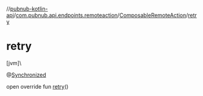 //[pubnub-kotlin-api](../../../index.md)/[com.pubnub.api.endpoints.remoteaction](../index.md)/[ComposableRemoteAction](index.md)/[retry](retry.md)

# retry

[jvm]\

@[Synchronized](https://kotlinlang.org/api/latest/jvm/stdlib/kotlin.jvm/-synchronized/index.html)

open override fun [retry](retry.md)()
